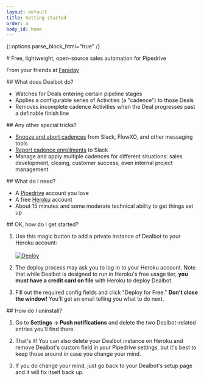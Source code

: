 ```yaml
---
layout: default
title: Getting started
order: a
body_id: home
---
```

{::options parse_block_html="true" /}

<section id="intro">
# Free, lightweight, open-source sales automation for Pipedrive

From your friends at [Faraday](http://faraday.io)
</section>

<section class="question">
## What does Dealbot do?

* Watches for Deals entering certain pipeline stages
* Applies a configurable series of Activities (a "cadence") to those Deals
* Removes incomplete cadence Activities when the Deal progresses past a definable finish line
</section>

<section class="question">
## Any other special tricks?

* [Snooze and abort cadences](/slack) from Slack, FlowXO, and other messaging tools
* [Report cadence enrollments](/slack) to Slack
* Manage and apply multiple cadences for different situations: sales development, closing, customer success, even internal project management
</section>

<section class="question">
## What do I need?

* A [Pipedrive](http://pipedrive.com) account you love
* A free [Heroku](http://heroku.com) account
* About 15 minutes and some moderate technical ability to get things set up
</section>

<section class="question">
## OK, how do I get started?

1. Use this magic button to add a private instance of Dealbot to your Heroku account: <br /><br />[![Deploy](https://www.herokucdn.com/deploy/button.svg)](https://heroku.com/deploy?template=https://github.com/dealbot/dealbot)

2. The deploy process may ask you to log in to your Heroku account. Note that while Dealbot is designed to run in Heroku's free usage tier, **you must have a credit card on file** with Heroku to deploy Dealbot.

3. Fill out the required config fields and click "Deploy for Free." **Don't close the window!** You'll get an email telling you what to do next.
</section>

<section class="question">
## How do I uninstall?

1. Go to **Settings → Push notifications** and delete the two Dealbot-related entries you'll find there.

2. That's it! You can also delete your Dealbot instance on Heroku and remove Dealbot's custom field in your Pipedrive settings, but it's best to keep those around in case you change your mind.

3. If you do change your mind, just go back to your Dealbot's setup page and it will fix itself back up.
</section>